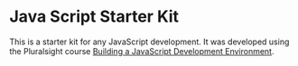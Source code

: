 # Java Script Starter Kit

This is a starter kit for any JavaScript development. It was developed using the Pluralsight course [Building a JavaScript Development Environment](https://www.pluralsight.com/courses/javascript-development-environment).